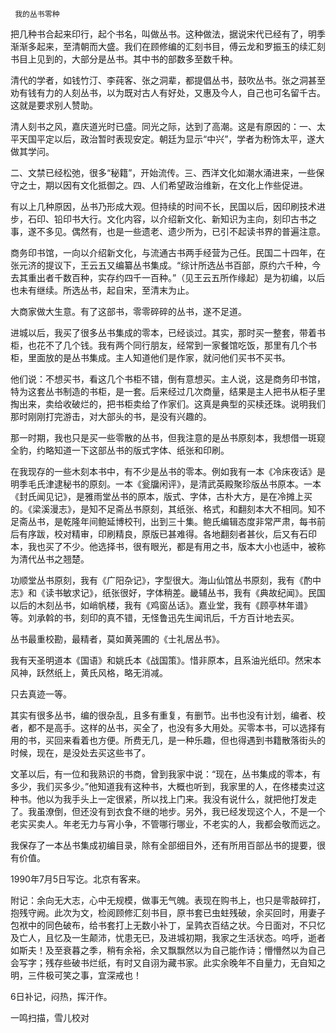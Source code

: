      我的丛书零种 

  把几种书合起来印行，起个书名，叫做丛书。这种做法，据说宋代已经有了，明季渐渐多起来，至清朝而大盛。我们在顾修编的汇刻书目，傅云龙和罗振玉的续汇刻书目上见到的，大部分是丛书。其中书的部数多至数千种。 

  清代的学者，如钱竹汀、李莼客、张之洞辈，都提倡丛书，鼓吹丛书。张之洞甚至劝有钱有力的人刻丛书，以为既对古人有好处，又惠及今人，自己也可名留千古。这就是要求别人赞助。 

  清人刻书之风，嘉庆道光时已盛。同光之际，达到了高潮。这是有原因的：一、太平天国平定以后，政治暂时表现安定。朝廷为显示“中兴”，学者为粉饰太平，遂大做其学问。 

  二、文禁已经松弛，很多“秘籍”，开始流传。三、西洋文化如潮水涌进来，一些保守之士，期以因有文化抵御之。四、人们希望政治维新，在文化上作些促进。 

  有以上几种原因，丛书乃形成大观。但持续的时间不长，民国以后，因印刷技术进步，石印、铅印书大行。文化内容，以介绍新文化、新知识为主向，刻印古书之事，遂不多见。偶然有，也是一些遗老、遗少所为，已引不起读书界的普遍注意。 

  商务印书馆，一向以介绍新文化，与流通古书两手经营为己任。民国二十四年，在张元济的提议下，王云五又编纂丛书集成。“综计所选丛书百部，原约六千种，今去其重出者千数百种，实存约四千一百种。”（见王云五所作缘起）是为初编，以后也未有继续。所选丛书，起自宋，至清末为止。 

  大商家做大生意。有了这部书，零零碎碎的丛书，遂不足道。 

  进城以后，我买了很多丛书集成的零本，已经谈过。其实，那时买一整套，带着书柜，也花不了几个钱。我有两个同行朋友，经常到一家餐馆吃饭，那里有几个书柜，里面放的是丛书集成。主人知道他们是作家，就问他们买书不买书。 

  他们说：不想买书，看这几个书柜不错，倒有意想买。主人说，这是商务印书馆，特为这套丛书制造的书柜，是一套。后来经过几次商量，结果是主人把书从柜子里掏出来，卖给收破烂的，把书柜卖给了作家们。这真是典型的买椟还珠。说明我们那时刚刚打完游击，对大部头的书，是没有兴趣的。 

  那一时期，我也只是买一些零散的丛书，但我注意的是丛书原刻本，我想借一斑窥全豹，约略知道一下这部丛书的版式字体、纸张和印刷。 

  在我现存的一些木刻本书中，有不少是丛书的零本。例如我有一本《冷床夜话》是明季毛氏津逮秘书的原刻。一本《瓮牖闲评》，是清武英殿聚珍版丛书原本。一本《封氏闻见记》，是雅雨堂丛书的原本，版式、字体，古朴大方，是在冷摊上买的。《梁溪漫志》，是知不足斋丛书原刻，其纸张、格式，和翻刻本大不相同。知不足斋丛书，是乾隆年间鲍延博校刊，出到三十集。鲍氏编辑态度非常严肃，每书前后有序跋，校对精审，印刷精良，原版已甚难得。各地翻刻者甚伙，后又有石印本，我也买了不少。他选择书，很有眼光，都是有用之书，版本大小也适中，被称为清代丛书之翘楚。 

  功顺堂丛书原刻，我有《广阳杂记》，字型很大。海山仙馆丛书原刻，我有《酌中志》和《读书敏求记》，纸张很好，字体稍差。畿辅丛书，我有《典故纪闻》。民国以后的木刻丛书，如峭帆楼，我有《鸡窗丛话》。嘉业堂，我有《顾亭林年谱》等。刘承斡的书，刻印的真不错，无怪鲁迅先生闻讯后，千方百计地去买。 

  丛书最重校勘，最精者，莫如黄荛圃的《士礼居丛书》。 

  我有天圣明道本《国语》和姚氏本《战国策》。惜非原本，且系油光纸印。然宋本风神，跃然纸上，黄氏风格，略无消减。 

  只去真迹一等。 

  其实有很多丛书，编的很杂乱，且多有重复，有删节。出书也没有计划，编者、校者，都不是高手。这样的丛书，买全了，也没有多大用处。买零本书，可以选择有用的书，买回来看着也方便。所费无几，是一种乐趣，但也得遇到书籍散落街头的时候，现在，是没处去买这些书了。 

  文革以后，有一位和我熟识的书商，曾到我家中说：“现在，丛书集成的零本，有多少，我们买多少。”他知道我有这种书，大概也听到，我家里的人，在佟楼卖过这种书。他以为我手头上一定很紧，所以找上门来。我没有说什么，就把他打发走了。我虽潦倒，但还没有到衣食不继的地步。另外，我已经发现这个人，不是一个老实买卖人。年老无力与宵小争，不管哪行哪业，不老实的人，我都会敬而远之。 

  我保存了一本丛书集成初编目录，除有全部细目外，还有所用百部丛书的提要，很有价值。 

  1990年7月5日写讫。北京有客来。 

  附记：余向无大志，心中无规模，做事无气魄。表现在购书上，也只是零敲碎打，抱残守阙。此次为文，检阅顾修汇刻书目，原书套已虫蛀残破，余买回时，用妻子包袱中的同色破布，给书套打上无数小补丁，呈鹑衣百结之状。今日面对，不只忆及亡人，且忆及一生颠沛，忧患无已，及进城初期，我家之生活状态。呜呼，逝者如斯夫！及至衰暮之季，稍有余裕，余又飘飘然以为自己能作诗；懵懵然以为自己会写字；残存些破书烂纸，有时又自诩为藏书家。此实余晚年不自量力，无自知之明，三件极可笑之事，宜深戒也！ 

  6日补记，闷热，挥汗作。 

  一鸣扫描，雪儿校对 

